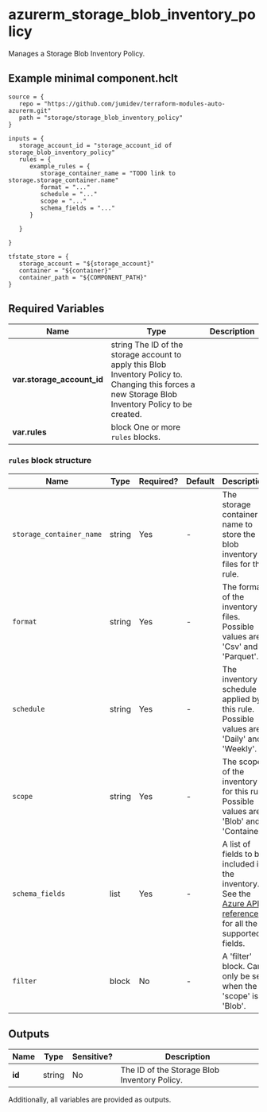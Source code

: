 # azurerm_storage_blob_inventory_policy

Manages a Storage Blob Inventory Policy.

## Example minimal component.hclt

```hcl
source = {
   repo = "https://github.com/jumidev/terraform-modules-auto-azurerm.git" 
   path = "storage/storage_blob_inventory_policy" 
}

inputs = {
   storage_account_id = "storage_account_id of storage_blob_inventory_policy" 
   rules = {
      example_rules = {
         storage_container_name = "TODO link to storage.storage_container.name"   
         format = "..."   
         schedule = "..."   
         scope = "..."   
         schema_fields = "..."   
      }
  
   }
 
}

tfstate_store = {
   storage_account = "${storage_account}" 
   container = "${container}" 
   container_path = "${COMPONENT_PATH}" 
}

```

## Required Variables

| Name | Type |  Description |
| ---- | --------- |  ----------- |
| **var.storage_account_id** | string  The ID of the storage account to apply this Blob Inventory Policy to. Changing this forces a new Storage Blob Inventory Policy to be created. | 
| **var.rules** | block  One or more `rules` blocks. | 

### `rules` block structure

| Name | Type | Required? | Default | Description |
| ---- | ---- | --------- | ------- | ----------- |
| `storage_container_name` | string | Yes | - | The storage container name to store the blob inventory files for this rule. |
| `format` | string | Yes | - | The format of the inventory files. Possible values are 'Csv' and 'Parquet'. |
| `schedule` | string | Yes | - | The inventory schedule applied by this rule. Possible values are 'Daily' and 'Weekly'. |
| `scope` | string | Yes | - | The scope of the inventory for this rule. Possible values are 'Blob' and 'Container'. |
| `schema_fields` | list | Yes | - | A list of fields to be included in the inventory. See the [Azure API reference](https://docs.microsoft.com/rest/api/storagerp/blob-inventory-policies/create-or-update#blobinventorypolicydefinition) for all the supported fields. |
| `filter` | block | No | - | A 'filter' block. Can only be set when the 'scope' is 'Blob'. |



## Outputs

| Name | Type | Sensitive? | Description |
| ---- | ---- | --------- | --------- |
| **id** | string | No  | The ID of the Storage Blob Inventory Policy. | 

Additionally, all variables are provided as outputs.
